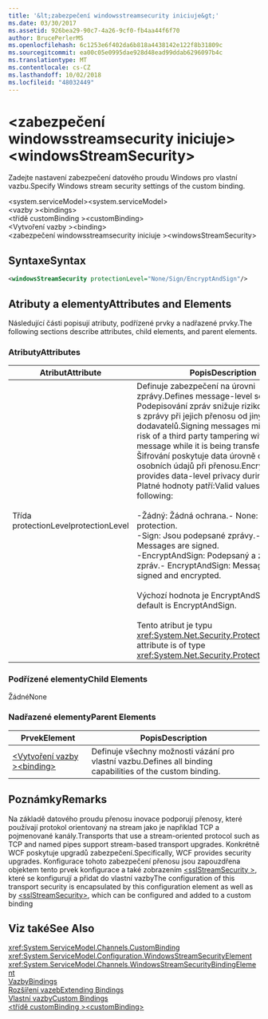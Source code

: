 ```yaml
---
title: '&lt;zabezpečení windowsstreamsecurity iniciuje&gt;'
ms.date: 03/30/2017
ms.assetid: 926bea29-90c7-4a26-9cf0-fb4aa44f6f70
author: BrucePerlerMS
ms.openlocfilehash: 6c1253e6f402da6b818a4438142e122f8b31809c
ms.sourcegitcommit: ea00c05e0995dae928d48ead99ddab6296097b4c
ms.translationtype: MT
ms.contentlocale: cs-CZ
ms.lasthandoff: 10/02/2018
ms.locfileid: "48032449"
---
```

# <a name="ltwindowsstreamsecuritygt"></a><span data-ttu-id="0e211-102">&lt;zabezpečení windowsstreamsecurity iniciuje&gt;</span><span class="sxs-lookup"><span data-stu-id="0e211-102">&lt;windowsStreamSecurity&gt;</span></span>
<span data-ttu-id="0e211-103">Zadejte nastavení zabezpečení datového proudu Windows pro vlastní vazbu.</span><span class="sxs-lookup"><span data-stu-id="0e211-103">Specify Windows stream security settings of the custom binding.</span></span>  
  
 <span data-ttu-id="0e211-104">\<system.serviceModel></span><span class="sxs-lookup"><span data-stu-id="0e211-104">\<system.serviceModel></span></span>  
<span data-ttu-id="0e211-105">\<vazby ></span><span class="sxs-lookup"><span data-stu-id="0e211-105">\<bindings></span></span>  
<span data-ttu-id="0e211-106">\<třídě customBinding ></span><span class="sxs-lookup"><span data-stu-id="0e211-106">\<customBinding></span></span>  
<span data-ttu-id="0e211-107">\<Vytvoření vazby ></span><span class="sxs-lookup"><span data-stu-id="0e211-107">\<binding></span></span>  
<span data-ttu-id="0e211-108">\<zabezpečení windowsstreamsecurity iniciuje ></span><span class="sxs-lookup"><span data-stu-id="0e211-108">\<windowsStreamSecurity></span></span>  
  
## <a name="syntax"></a><span data-ttu-id="0e211-109">Syntaxe</span><span class="sxs-lookup"><span data-stu-id="0e211-109">Syntax</span></span>  
  
```xml  
<windowsStreamSecurity protectionLevel="None/Sign/EncryptAndSign"/>  
```  
  
## <a name="attributes-and-elements"></a><span data-ttu-id="0e211-110">Atributy a elementy</span><span class="sxs-lookup"><span data-stu-id="0e211-110">Attributes and Elements</span></span>  
 <span data-ttu-id="0e211-111">Následující části popisují atributy, podřízené prvky a nadřazené prvky.</span><span class="sxs-lookup"><span data-stu-id="0e211-111">The following sections describe attributes, child elements, and parent elements.</span></span>  
  
### <a name="attributes"></a><span data-ttu-id="0e211-112">Atributy</span><span class="sxs-lookup"><span data-stu-id="0e211-112">Attributes</span></span>  
  
|<span data-ttu-id="0e211-113">Atribut</span><span class="sxs-lookup"><span data-stu-id="0e211-113">Attribute</span></span>|<span data-ttu-id="0e211-114">Popis</span><span class="sxs-lookup"><span data-stu-id="0e211-114">Description</span></span>|  
|---------------|-----------------|  
|<span data-ttu-id="0e211-115">Třída protectionLevel</span><span class="sxs-lookup"><span data-stu-id="0e211-115">protectionLevel</span></span>|<span data-ttu-id="0e211-116">Definuje zabezpečení na úrovni zprávy.</span><span class="sxs-lookup"><span data-stu-id="0e211-116">Defines message-level security.</span></span> <span data-ttu-id="0e211-117">Podepisování zpráv snižuje riziko manipulace s zprávy při jejich přenosu od jiných dodavatelů.</span><span class="sxs-lookup"><span data-stu-id="0e211-117">Signing messages mitigates the risk of a third party tampering with the message while it is being transferred.</span></span> <span data-ttu-id="0e211-118">Šifrování poskytuje data úrovně ochrany osobních údajů při přenosu.</span><span class="sxs-lookup"><span data-stu-id="0e211-118">Encryption provides data-level privacy during transport.</span></span> <span data-ttu-id="0e211-119">Platné hodnoty patří:</span><span class="sxs-lookup"><span data-stu-id="0e211-119">Valid values include the following:</span></span><br /><br /> <span data-ttu-id="0e211-120">-Žádný: Žádná ochrana.</span><span class="sxs-lookup"><span data-stu-id="0e211-120">-   None: No protection.</span></span><br /><span data-ttu-id="0e211-121">-Sign: Jsou podepsané zprávy.</span><span class="sxs-lookup"><span data-stu-id="0e211-121">-   Sign: Messages are signed.</span></span><br /><span data-ttu-id="0e211-122">-EncryptAndSign: Podepsaný a zašifrovaný zpráv.</span><span class="sxs-lookup"><span data-stu-id="0e211-122">-   EncryptAndSign: Messages are signed and encrypted.</span></span><br /><br /> <span data-ttu-id="0e211-123">Výchozí hodnota je EncryptAndSign.</span><span class="sxs-lookup"><span data-stu-id="0e211-123">The default is EncryptAndSign.</span></span><br /><br /> <span data-ttu-id="0e211-124">Tento atribut je typu <xref:System.Net.Security.ProtectionLevel>.</span><span class="sxs-lookup"><span data-stu-id="0e211-124">This attribute is of type <xref:System.Net.Security.ProtectionLevel>.</span></span>|  
  
### <a name="child-elements"></a><span data-ttu-id="0e211-125">Podřízené elementy</span><span class="sxs-lookup"><span data-stu-id="0e211-125">Child Elements</span></span>  
 <span data-ttu-id="0e211-126">Žádné</span><span class="sxs-lookup"><span data-stu-id="0e211-126">None</span></span>  
  
### <a name="parent-elements"></a><span data-ttu-id="0e211-127">Nadřazené elementy</span><span class="sxs-lookup"><span data-stu-id="0e211-127">Parent Elements</span></span>  
  
|<span data-ttu-id="0e211-128">Prvek</span><span class="sxs-lookup"><span data-stu-id="0e211-128">Element</span></span>|<span data-ttu-id="0e211-129">Popis</span><span class="sxs-lookup"><span data-stu-id="0e211-129">Description</span></span>|  
|-------------|-----------------|  
|[<span data-ttu-id="0e211-130">\<Vytvoření vazby ></span><span class="sxs-lookup"><span data-stu-id="0e211-130">\<binding></span></span>](../../../../../docs/framework/misc/binding.md)|<span data-ttu-id="0e211-131">Definuje všechny možnosti vázání pro vlastní vazbu.</span><span class="sxs-lookup"><span data-stu-id="0e211-131">Defines all binding capabilities of the custom binding.</span></span>|  
  
## <a name="remarks"></a><span data-ttu-id="0e211-132">Poznámky</span><span class="sxs-lookup"><span data-stu-id="0e211-132">Remarks</span></span>  
 <span data-ttu-id="0e211-133">Na základě datového proudu přenosu inovace podporují přenosy, které používají protokol orientovaný na stream jako je například TCP a pojmenované kanály.</span><span class="sxs-lookup"><span data-stu-id="0e211-133">Transports that use a stream-oriented protocol such as TCP and named pipes support stream-based transport upgrades.</span></span> <span data-ttu-id="0e211-134">Konkrétně WCF poskytuje upgradů zabezpečení.</span><span class="sxs-lookup"><span data-stu-id="0e211-134">Specifically, WCF provides security upgrades.</span></span> <span data-ttu-id="0e211-135">Konfigurace tohoto zabezpečení přenosu jsou zapouzdřena objektem tento prvek konfigurace a také zobrazením [ \<sslStreamSecurity >](../../../../../docs/framework/configure-apps/file-schema/wcf/sslstreamsecurity.md), které se konfigurují a přidat do vlastní vazby</span><span class="sxs-lookup"><span data-stu-id="0e211-135">The configuration of this transport security is encapsulated by this configuration element  as well as by [\<sslStreamSecurity>](../../../../../docs/framework/configure-apps/file-schema/wcf/sslstreamsecurity.md), which can be configured and added to a custom binding</span></span>  
  
## <a name="see-also"></a><span data-ttu-id="0e211-136">Viz také</span><span class="sxs-lookup"><span data-stu-id="0e211-136">See Also</span></span>  
 <xref:System.ServiceModel.Channels.CustomBinding>  
 <xref:System.ServiceModel.Configuration.WindowsStreamSecurityElement>  
 <xref:System.ServiceModel.Channels.WindowsStreamSecurityBindingElement>  
 [<span data-ttu-id="0e211-137">Vazby</span><span class="sxs-lookup"><span data-stu-id="0e211-137">Bindings</span></span>](../../../../../docs/framework/wcf/bindings.md)  
 [<span data-ttu-id="0e211-138">Rozšíření vazeb</span><span class="sxs-lookup"><span data-stu-id="0e211-138">Extending Bindings</span></span>](../../../../../docs/framework/wcf/extending/extending-bindings.md)  
 [<span data-ttu-id="0e211-139">Vlastní vazby</span><span class="sxs-lookup"><span data-stu-id="0e211-139">Custom Bindings</span></span>](../../../../../docs/framework/wcf/extending/custom-bindings.md)  
 [<span data-ttu-id="0e211-140">\<třídě customBinding ></span><span class="sxs-lookup"><span data-stu-id="0e211-140">\<customBinding></span></span>](../../../../../docs/framework/configure-apps/file-schema/wcf/custombinding.md)
